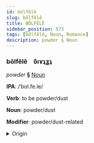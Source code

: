 ```yaml
---
id: bôlfêlê
slug: bôlfêlê
title: BÔLFÊLÊ
sidebar_position: 573
tags: [bôlfêlê, Noun, Romance]
description: powder § Noun
---
```


### bôlfêlê&emsp;<span kind="abugida">ʋ͊ıɤʇʓʇ</span>

*powder* **§** [Noun](../../tags/Noun)

**IPA**: /ˈbol.fe.le/

**Verb**: to be powder/dust

**Noun**: powder/dust

**Modifier**: powder/dust-related

<details>
    <summary>Origin</summary>
    Italian polvere /ˈpol.ve.re/<br/>
    <em>Romance Language Family</em>
</details>